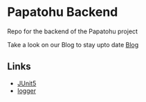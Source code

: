 # Papatohu Backend

Repo for the backend of the Papatohu project

Take a look on our Blog to stay upto date [Blog](https://papatohu.wordpress.com/blog/)

## Links

-  [JUnit5](https://junit.org/junit5/docs/current/user-guide/)
-  [logger](http://www.slf4j.org)
